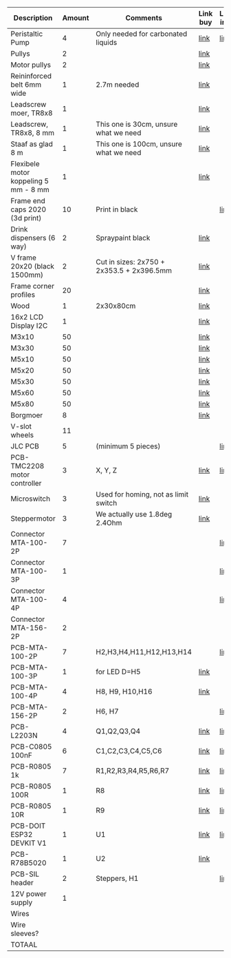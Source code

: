 |Description|Amount|Comments|Link buy|Link info|Piece price|Shipping|Total|
|---|---|---|---|---|---|---|---|
|Peristaltic Pump|4|Only needed for carbonated liquids|[link](https://www.banggood.com/500mL-or-min-Large-Flow-Easy-To-Install-Peristaltic-Pump-12V-or-24V-Metering-Vacuum-Pump-Flat-Type-Aquarium-p-1749029.html)|[link](https://youtu.be/AMiXme4bMUk)|22.43|1.62|46.48|
|Pullys|2||[link](https://www.123-3d.nl/123-3D-GT2-Pulley-hoge-resolutie-met-lager-6-mm-riem-20-tanden-5-mm-as-zwart-i2546-t0.html)||7.5|0.71|15.71|
|Motor pullys|2||[link](https://www.123-3d.nl/123-3D-GT2-Pulley-hoge-resolutie-6-mm-riem-20-tanden-5-mm-as-zwart-400211009-i2547-t0.html)||7.5|0.71|15.71|
|Reininforced belt 6mm wide|1|2.7m needed|[link](https://www.123-3d.nl/123-3D-GT2-timing-belt-6-mm-5-meter-i6541-t3046.html)||21|0.71|21.71|
|Leadscrew moer, TR8x8|1||[link](https://www.123-3d.nl/123-3D-Leadscrew-moer-TR8x8-i1560-t0.html)||6|0.71|6.71|
|Leadscrew, TR8x8, 8 mm|1|This one is 30cm, unsure what we need|[link](https://www.123-3d.nl/123-3D-Leadscrew-TR8x8-8-mm-30-cm-i1558-t0.html)||9.5|0.71|10.21|
|Staaf as glad 8 m|1|This one is 100cm, unsure what we need|[link](https://www.123-3d.nl/123-3D-Staaf-as-glad-8-mm-x-100-cm-voor-X-of-Y-as-i56-t0.html)||3.75|0.71|4.46|
|Flexibele motor koppeling 5 mm - 8 mm|1||[link](https://www.123-3d.nl/123-3D-Flexibele-motor-koppeling-5-mm-8-mm-i342-t0.html)||4.5|0.71|5.21|
|Frame end caps 2020 (3d print)|10|Print in black||[link](https://www.thingiverse.com/thing:2393904)|0.02|0|0.2|
|Drink dispensers (6 way)|2|Spraypaint black|[link](https://www.bol.com/nl/nl/p/white-rhinoceros-drank-dispenser-bar-butler-shots-muurdispenser-voor-6-flessen/9300000007705748/?Referrer=ENTcli_order_confirmation2008093611)||38.95|0|77.9|
|V frame 20x20 (black 1500mm)|2|Cut in sizes: 2x750 + 2x353.5 + 2x396.5mm|[link](https://www.ratrig.com/aluminium-profiles/vslot/v-slot-2020-637.html)||12.54|28.52|53.6|
|Frame corner profiles|20||[link](https://nl.aliexpress.com/item/1005003618509458.html)||0.5|2.43|12.45|
|Wood|1|2x30x80cm|[link](Gamma)||30.48|0|30.48|
|16x2 LCD Display I2C|1||[link](https://elektronicavoorjou.nl/product/16x2-lcd-wit-op-blauw-5v-met-i2c/)||9.95|2.99|12.94|
|M3x10|50||[link](https://www.indi.nl/nl-nl/p/Cilindrische-inbusbout-M3x10-12.9-zwart-DIN912-912310129B)||0.17|1.4|10.02|
|M3x30|50||[link](https://www.indi.nl/nl-nl/p/Cilindrische-inbusbout-M3x30-12.9-zwart-DIN912-912330129B)||0.17|1.4|10.02|
|M5x10|50||[link](https://www.indi.nl/nl-nl/p/Cilindrische-inbusbout-M5x10-12.9-zwart-DIN912-912510129B)||0.18|1.4|10.4|
|M5x20|50||[link](https://www.indi.nl/nl-nl/p/Cilindrische-inbusbout-M5x20-12.9-zwart-DIN912-912520129B)||0.18|1.4|10.4|
|M5x30|50||[link](https://www.indi.nl/nl-nl/p/Cilindrische-inbusbout-M5x30-12.9-zwart-DIN912-912530129B)||0.18|1.4|10.4|
|M5x60|50||[link](https://www.indi.nl/nl-nl/p/Cilindrische-inbusbout-M5x60-12.9-zwart-DIN912-912560129B)||0.39|1.4|20.72|
|M5x80|50||[link](https://www.indi.nl/nl-nl/p/Cilindrische-inbusbout-M5x80-12.9-zwart-DIN912-912580129B)||0.84|1.4|43.16|
|Borgmoer|8||[link](https://www.gamma.nl/assortiment/gamma-borgmoer-m5-rvs-8-stuks/p/B458288)||0.35|0|2.79|
|V-slot wheels|11||||0.71|0|7.83|
|JLC PCB|5|(minimum 5 pieces)||[link]()|1.44|0|7.2|
|PCB-TMC2208 motor controller|3|X, Y, Z|[link](https://nl.aliexpress.com/item/1005004014058136.html)|[link](https://wiki.fysetc.com/TMC2208/)|2.49|0|7.46|
|Microswitch|3|Used for homing, not as limit switch|[link](https://www.hobbyelectronica.nl/product/endstop-mechanisch-microswitch/)||0.95|3.45|6.3|
|Steppermotor|3|We actually use 1.8deg 2.4Ohm|[link](https://www.hobbyelectronica.nl/product/nema-17-stappen-motor-42byghw609/?gclid=CjwKCAjwzeqVBhAoEiwAOrEmzQjIdiWzwSG4m0PU8pULIl3Q7mAKpvSpVphw8W75q5Q6bFC5tXKSYxoC3OMQAvD_BwE)||22.62|6.95|74.81|
|Connector MTA-100-2P|7|||[link]()|0.15||1.04|
|Connector MTA-100-3P|1|||[link]()|0.14||0.14|
|Connector MTA-100-4P|4|||[link]()|0.24||0.94|
|Connector MTA-156-2P|2||||0.22||0.44|
|PCB-MTA-100-2P|7|H2,H3,H4,H11,H12,H13,H14||[link]()|0.11||0.74|
|PCB-MTA-100-3P|1|for LED D=H5|[link](http://www.te.com/commerce/DocumentDelivery/DDEController?Action=srchrtrv&DocNm=640454&DocType=Customer+Drawing&DocLang=English&PartCntxt=640454-5)||0.07||0.07|
|PCB-MTA-100-4P|4|H8, H9, H10,H16|[link](http://www.te.com/commerce/DocumentDelivery/DDEController?Action=srchrtrv&DocNm=640454&DocType=Customer+Drawing&DocLang=English&PartCntxt=640454-5)||0.13||0.51|
|PCB-MTA-156-2P|2|H6, H7||[link]()|0.11||0.21|
|PCB-L2203N|4|Q1,Q2,Q3,Q4|[link]( )|[link]()|0.93||3.73|
|PCB-C0805 100nF|6|C1,C2,C3,C4,C5,C6|[link]( )|[link]()|0.01||0.05|
|PCB-R0805 1k|7|R1,R2,R3,R4,R5,R6,R7|[link]( )|[link]()|0.01||0.05|
|PCB-R0805 100R|1|R8|[link]( )|[link]()|0.01||0.01|
|PCB-R0805 10R|1|R9|[link]( )|[link]()|0.01||0.01|
|PCB-DOIT ESP32 DEVKIT V1|1|U1|[link]( )|[link]()|3.85||3.85|
|PCB-R78B5020|1|U2|[link](https://nl.farnell.com/recom-power/r-78b5-0-1-0l/dc-dc-converter-5v-1a/dp/1793162)||7.57||7.57|
|PCB-SIL header|2|Steppers, H1||[link]()|0.06|0|0.12|
|12V power supply|1||||||0|
|Wires|||||||0|
|Wire sleeves?|||||||0|
|TOTAAL|||||||554.75|
